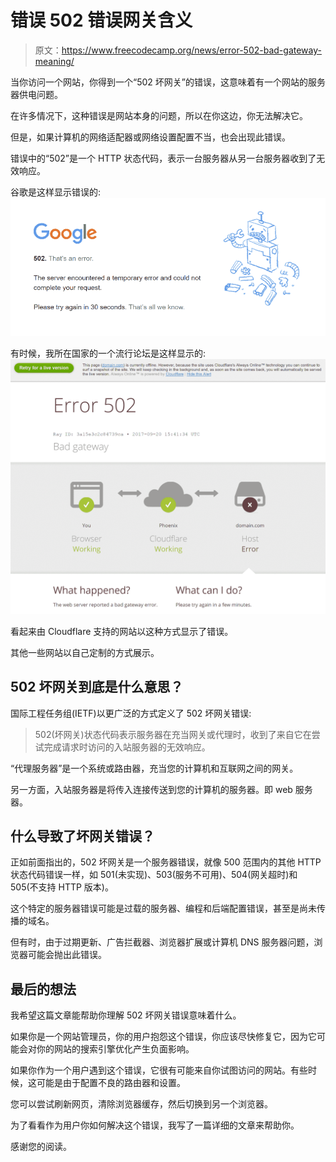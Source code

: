 # 错误 502 错误网关含义

> 原文：<https://www.freecodecamp.org/news/error-502-bad-gateway-meaning/>

当你访问一个网站，你得到一个“502 坏网关”的错误，这意味着有一个网站的服务器供电问题。

在许多情况下，这种错误是网站本身的问题，所以在你这边，你无法解决它。

但是，如果计算机的网络适配器或网络设置配置不当，也会出现此错误。

错误中的“502”是一个 HTTP 状态代码，表示一台服务器从另一台服务器收到了无效响应。

谷歌是这样显示错误的:
![502-error](img/7e73bfac82897cdab03c72171402014a.png)

有时候，我所在国家的一个流行论坛是这样显示的:
![cloudflare-502-bad-gateway-error](img/0a341f2ef0ef001bcb313f732801c14a.png)

看起来由 Cloudflare 支持的网站以这种方式显示了错误。

其他一些网站以自己定制的方式展示。

## 502 坏网关到底是什么意思？

国际工程任务组(IETF)以更广泛的方式定义了 502 坏网关错误:

> 502(坏网关)状态代码表示服务器在充当网关或代理时，收到了来自它在尝试完成请求时访问的入站服务器的无效响应。

“代理服务器”是一个系统或路由器，充当您的计算机和互联网之间的网关。

另一方面，入站服务器是将传入连接传送到您的计算机的服务器。即 web 服务器。

## 什么导致了坏网关错误？

正如前面指出的，502 坏网关是一个服务器错误，就像 500 范围内的其他 HTTP 状态代码错误一样，如 501(未实现)、503(服务不可用)、504(网关超时)和 505(不支持 HTTP 版本)。

这个特定的服务器错误可能是过载的服务器、编程和后端配置错误，甚至是尚未传播的域名。

但有时，由于过期更新、广告拦截器、浏览器扩展或计算机 DNS 服务器问题，浏览器可能会抛出此错误。

## 最后的想法

我希望这篇文章能帮助你理解 502 坏网关错误意味着什么。

如果你是一个网站管理员，你的用户抱怨这个错误，你应该尽快修复它，因为它可能会对你的网站的搜索引擎优化产生负面影响。

如果你作为一个用户遇到这个错误，它很有可能来自你试图访问的网站。有些时候，这可能是由于配置不良的路由器和设置。

您可以尝试刷新网页，清除浏览器缓存，然后切换到另一个浏览器。

为了看看作为用户你如何解决这个错误，我写了一篇详细的文章来帮助你。

感谢您的阅读。